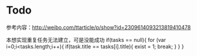 # Todo

参考内容：http://weibo.com/ttarticle/p/show?id=2309614093213819410478

本想实现重复任务无法建立，可是没能成功
          if(tasks == null){
         for (var i=0;i<tasks.length;i++){ 
           if(task.title == tasks[i].title){
             exist = 1;
             break;
           }
         }
        }
